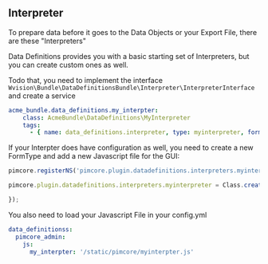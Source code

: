 ## Interpreter
To prepare data before it goes to the Data Objects or your Export File, there are these "Interpreters"

Data Definitions provides you with a basic starting set of Interpreters, but you can create custom ones as well.

Todo that, you need to implement the interface ```Wvision\Bundle\DataDefinitionsBundle\Interpreter\InterpreterInterface``` and create a service

```yml
acme_bundle.data_definitions.my_interpter:
    class: AcmeBundle\DataDefinitions\MyInterpreter
    tags:
      - { name: data_definitions.interpreter, type: myinterpreter, form-type: Wvision\Bundle\DataDefinitionsBundle\Form\Type\Interpreter\NoConfigurationType }
```

If your Interpter does have configuration as well, you need to create a new FormType and add a new Javascript file for the GUI:

```javascript
pimcore.registerNS('pimcore.plugin.datadefinitions.interpreters.myinterpreter');

pimcore.plugin.datadefinitions.interpreters.myinterpreter = Class.create(pimcore.plugin.datadefinitions.interpreters.abstract, {

});

```

You also need to load your Javascript File in your config.yml

```yml
data_definitionss:
  pimcore_admin:
    js:
      my_interpter: '/static/pimcore/myinterpter.js'
```
